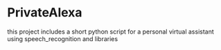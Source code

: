 # PrivateAlexa
this project includes a short python script for a personal virtual assistant using speech_recognition and libraries
